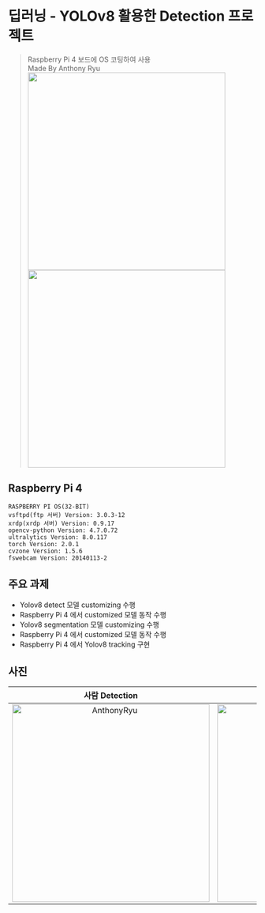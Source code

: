 # 딥러닝 - YOLOv8 활용한 Detection 프로젝트
> Raspberry Pi 4 보드에 OS 코팅하여 사용 <br/> Made By Anthony Ryu <br/> <img src="https://github.com/user-attachments/assets/06007f3d-0c1d-40a8-9d3b-41fe1bc38135" width="400" /> <img src="https://github.com/user-attachments/assets/a5c91b1f-e542-4109-ab2e-95ae7cdea6bd" width="400" />
> 

## Raspberry Pi 4 
```
RASPBERRY PI OS(32-BIT)
vsftpd(ftp 서버) Version: 3.0.3-12
xrdp(xrdp 서버) Version: 0.9.17
opencv-python Version: 4.7.0.72
ultralytics Version: 8.0.117
torch Version: 2.0.1
cvzone Version: 1.5.6
fswebcam Version: 20140113-2
```
>

## 주요 과제
- Yolov8 detect 모델 customizing 수행
- Raspberry Pi 4 에서 customized 모델 동작 수행
- Yolov8 segmentation 모델 customizing 수행
- Raspberry Pi 4 에서 customized 모델 동작 수행
- Raspberry Pi 4 에서 Yolov8 tracking 구현
>

## 사진
|**사람 Detection**|**나비 Segmentation**|**자동차 Tracking**|
|:---:|:---:|:---:|
| <img width="400" alt="AnthonyRyu" src="https://github.com/user-attachments/assets/42ba53f4-d9cb-4fa7-ae81-675076a22d72"> | <img width="400" alt="AnthonyRyu" src="https://github.com/user-attachments/assets/ef8d0f83-204d-4919-b18d-bd1ac4038304">| <img width="400" alt="AnthonyRyu" src="https://github.com/user-attachments/assets/61d162e7-4a85-4466-806a-2e071299fba3">
